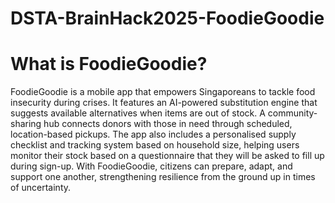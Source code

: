 # DSTA-BrainHack2025-FoodieGoodie

# What is FoodieGoodie?

FoodieGoodie is a mobile app that empowers Singaporeans to tackle food insecurity during crises. It features an AI-powered substitution engine that suggests available alternatives when items are out of stock. A community-sharing hub connects donors with those in need through scheduled, location-based pickups. The app also includes a personalised supply checklist and tracking system based on household size, helping users monitor their stock based on a questionnaire that they will be asked to fill up during sign-up. With FoodieGoodie, citizens can prepare, adapt, and support one another, strengthening resilience from the ground up in times of uncertainty.
